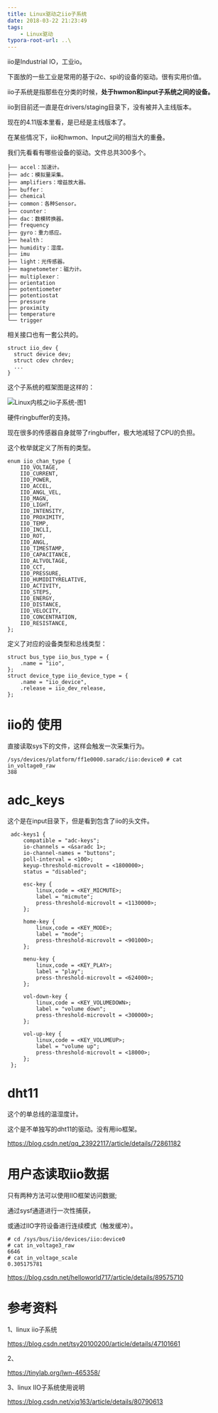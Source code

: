 ```yaml
---
title: Linux驱动之iio子系统
date: 2018-03-22 21:23:49
tags:
	- Linux驱动
typora-root-url: ..\
---
```




iio是Industrial IO，工业io。

下面放的一些工业是常用的基于i2c、spi的设备的驱动。很有实用价值。

iio子系统是指那些在分类的时候，**处于hwmon和input子系统之间的设备。**

iio到目前还一直是在drivers/staging目录下，没有被并入主线版本。

现在的4.11版本里看，是已经是主线版本了。

在某些情况下，iio和hwmon、Input之间的相当大的重叠。

我们先看看有哪些设备的驱动。文件总共300多个。

```
├── accel：加速计。
├── adc：模拟量采集。
├── amplifiers：增益放大器。
├── buffer：
├── chemical
├── common：各种Sensor。
├── counter：
├── dac：数模转换器。
├── frequency
├── gyro：重力感应。
├── health：
├── humidity：湿度。
├── imu
├── light：光传感器。
├── magnetometer：磁力计。
├── multiplexer：
├── orientation
├── potentiometer
├── potentiostat
├── pressure
├── proximity
├── temperature
└── trigger
```



相关接口也有一套公共的。

```
struct iio_dev {
  struct device dev;
  struct cdev chrdev;
  ...
}
```



这个子系统的框架图是这样的：

![Linux内核之iio子系统-图1](/images/Linux内核之iio子系统-图1.png)



硬件ringbuffer的支持。

现在很多的传感器自身就带了ringbuffer，极大地减轻了CPU的负担。

这个枚举就定义了所有的类型。

```
enum iio_chan_type {
	IIO_VOLTAGE,
	IIO_CURRENT,
	IIO_POWER,
	IIO_ACCEL,
	IIO_ANGL_VEL,
	IIO_MAGN,
	IIO_LIGHT,
	IIO_INTENSITY,
	IIO_PROXIMITY,
	IIO_TEMP,
	IIO_INCLI,
	IIO_ROT,
	IIO_ANGL,
	IIO_TIMESTAMP,
	IIO_CAPACITANCE,
	IIO_ALTVOLTAGE,
	IIO_CCT,
	IIO_PRESSURE,
	IIO_HUMIDITYRELATIVE,
	IIO_ACTIVITY,
	IIO_STEPS,
	IIO_ENERGY,
	IIO_DISTANCE,
	IIO_VELOCITY,
	IIO_CONCENTRATION,
	IIO_RESISTANCE,
};
```

定义了对应的设备类型和总线类型：

```
struct bus_type iio_bus_type = {
	.name = "iio",
};
struct device_type iio_device_type = {
	.name = "iio_device",
	.release = iio_dev_release,
};
```



# iio的 使用

直接读取sys下的文件，这样会触发一次采集行为。

```
/sys/devices/platform/ff1e0000.saradc/iio:device0 # cat in_voltage0_raw
388
```



# adc_keys

这个是在input目录下，但是看到包含了iio的头文件。



```
 adc-keys1 {
     compatible = "adc-keys";
     io-channels = <&saradc 1>;
     io-channel-names = "buttons";
     poll-interval = <100>;
     keyup-threshold-microvolt = <1800000>;
     status = "disabled";

     esc-key {
         linux,code = <KEY_MICMUTE>;
         label = "micmute";
         press-threshold-microvolt = <1130000>;
     };

     home-key {
         linux,code = <KEY_MODE>;
         label = "mode";
         press-threshold-microvolt = <901000>;
     };

     menu-key {
         linux,code = <KEY_PLAY>;
         label = "play";
         press-threshold-microvolt = <624000>;
     };

     vol-down-key {
         linux,code = <KEY_VOLUMEDOWN>;
         label = "volume down";
         press-threshold-microvolt = <300000>;
     };

     vol-up-key {
         linux,code = <KEY_VOLUMEUP>;
         label = "volume up";
         press-threshold-microvolt = <18000>;
     };
 };
```

# dht11

这个的单总线的温湿度计。

这个是不单独写的dht11的驱动。没有用iio框架。

https://blog.csdn.net/qq_23922117/article/details/72861182



# 用户态读取iio数据

只有两种方法可以使用IIO框架访问数据; 

通过sysf通道进行一次性捕获，

或通过IIO字符设备进行连续模式（触发缓冲）。

```
# cd /sys/bus/iio/devices/iio:device0
# cat in_voltage3_raw
6646
# cat in_voltage_scale
0.305175781
```



https://blog.csdn.net/helloworld717/article/details/89575710



# 参考资料

1、linux iio子系统

https://blog.csdn.net/tsy20100200/article/details/47101661

2、

https://tinylab.org/lwn-465358/

3、linux IIO子系统使用说明

https://blog.csdn.net/xjq163/article/details/80790613
